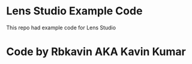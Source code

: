 # Lens Studio Example Code 

This repo had example code for Lens Studio 

# Code by Rbkavin AKA Kavin Kumar
